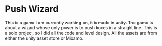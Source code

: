 # Push Wizard

This is a game I am currently working on, it is made in unity. The game is about a wizard whose only power is to push boxes in a straight line. This is a solo project, so I did all the code and level design. All the assets are from either the unity asset store or Mixamo.
